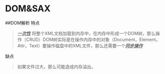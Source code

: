 # DOM&SAX
##DOM解析
特点
><u>***一次性***</u> 将整个XML文档加载到内存中，在内存中形成一个DOM树，那么操作（CRUD）DOM树实际是在操作内存中的对象（Document，Element，Attr，Text）要操作磁盘中的XML文件，那么还需要一个<u>***同步操作***</u>

缺点
>如果文件过大，那么可能造成内存溢出。